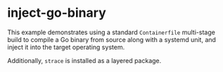 # inject-go-binary

This example demonstrates using a standard `Containerfile` multi-stage build to
compile a Go binary from source along with a systemd unit, and inject it into
the target operating system.

Additionally, `strace` is installed as a layered package.
